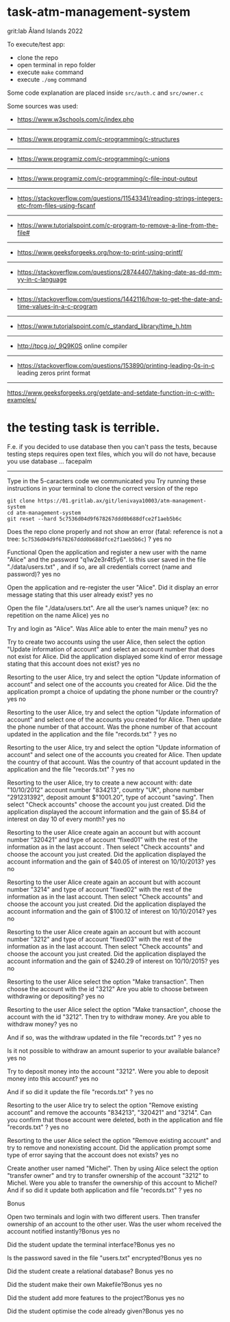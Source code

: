 # task-atm-management-system  
grit:lab Åland Islands 2022

To execute/test app:
- clone the repo
- open terminal in repo folder
- execute `make` command
- execute `./omg` command

Some code explanation are placed inside `src/auth.c` and `src/owner.c`

Some sources was used:
- https://www.w3schools.com/c/index.php
---
- https://www.programiz.com/c-programming/c-structures
---
- https://www.programiz.com/c-programming/c-unions
---
- https://www.programiz.com/c-programming/c-file-input-output
---
- https://stackoverflow.com/questions/11543341/reading-strings-integers-etc-from-files-using-fscanf
---
- https://www.tutorialspoint.com/c-program-to-remove-a-line-from-the-file#
---
- https://www.geeksforgeeks.org/how-to-print-using-printf/
---
- https://stackoverflow.com/questions/28744407/taking-date-as-dd-mm-yy-in-c-language
---
- https://stackoverflow.com/questions/1442116/how-to-get-the-date-and-time-values-in-a-c-program
---
- https://www.tutorialspoint.com/c_standard_library/time_h.htm
---
-  http://tpcg.io/_9Q9K0S online compiler
---
- https://stackoverflow.com/questions/153890/printing-leading-0s-in-c leading zeros print format
---
https://www.geeksforgeeks.org/getdate-and-setdate-function-in-c-with-examples/

# the testing task is terrible.

F.e. if you decided to use database then you can't pass the tests, because testing steps requires open text files, which you will do not have, because you use database ... facepalm

---
Type in the 5-caracters code we communicated you
Try running these instructions in your terminal to clone the correct version of the repo  
```
git clone https://01.gritlab.ax/git/lenivaya10003/atm-management-system
cd atm-management-system  
git reset --hard 5c7536d04d9f678267ddd0b688dfce2f1aeb5b6c  
```
Does the repo clone properly and not show an error (fatal: reference is not a tree: `5c7536d04d9f678267ddd0b688dfce2f1aeb5b6c`) ?
yes
no  

Functional
Open the application and register a new user with the name "Alice" and the password "q1w2e3r4t5y6".
Is this user saved in the file
"./data/users.txt"
, and if so, are all credentials correct (name and password)?
yes
no  

Open the application and re-register the user "Alice".
Did it display an error message stating that this user already exist?
yes
no  

Open the file "./data/users.txt".
Are all the user’s names unique? (ex: no repetition on the name Alice)
yes
no  

Try and login as "Alice".
Was Alice able to enter the main menu?
yes
no  

Try to create two accounts using the user Alice, then select the option "Update information of account" and select an account number that does not exist for Alice.
Did the application displayed some kind of error message stating that this account does not exist?
yes
no  

Resorting to the user Alice, try and select the option "Update information of account" and select one of the accounts you created for Alice.
Did the the application prompt a choice of updating the phone number or the country?
yes
no  

Resorting to the user Alice, try and select the option "Update information of account" and select one of the accounts you created for Alice. Then update the phone number of that account.
Was the phone number of that account updated in the application and the file
"records.txt"
?
yes
no  

Resorting to the user Alice, try and select the option "Update information of account" and select one of the accounts you created for Alice. Then update the country of that account.
Was the country of that account updated in the application and the file
"records.txt"
?
yes
no  

Resorting to the user Alice, try to create a new account with: date "10/10/2012" account number "834213", country "UK", phone number "291231392", deposit amount $"1001.20", type of account "saving". Then select "Check accounts" choose the account you just created.
Did the application displayed the account information and the gain of $5.84 of interest on day 10 of every month?
yes
no  

Resorting to the user Alice create again an account but with account number “320421” and type of account “fixed01” with the rest of the information as in the last account . Then select "Check accounts" and choose the account you just created.
Did the application displayed the account information and the gain of $40.05 of interest on 10/10/2013?
yes
no  

Resorting to the user Alice create again an account but with account number "3214" and type of account "fixed02" with the rest of the information as in the last account. Then select "Check accounts" and choose the account you just created.
Did the application displayed the account information and the gain of $100.12 of interest on 10/10/2014?
yes
no  

Resorting to the user Alice create again an account but with account number "3212" and type of account "fixed03" with the rest of the information as in the last account. Then select "Check accounts" and choose the account you just created.
Did the application displayed the account information and the gain of $240.29 of interest on 10/10/2015?
yes
no  

Resorting to the user Alice select the option "Make transaction". Then choose the account with the id "3212"
Are you able to choose between withdrawing or depositing?
yes
no  

Resorting to the user Alice select the option "Make transaction", choose the account with the id "3212". Then try to withdraw money.
Are you able to withdraw money?
yes
no  

And if so, was the withdraw updated in the file
"records.txt"
?
yes
no  

Is it not possible to withdraw an amount superior to your available balance?
yes
no  

Try to deposit money into the account "3212".
Were you able to deposit money into this account?
yes
no  

And if so did it update the file
"records.txt"
?
yes
no  

Resorting to the user Alice try to select the option "Remove existing account" and remove the accounts "834213", "320421" and "3214".
Can you confirm that those account were deleted, both in the application and file
"records.txt"
?
yes
no  

Resorting to the user Alice select the option "Remove existing account" and try to remove and nonexisting account.
Did the application prompt some type of error saying that the account does not exists?
yes
no  

Create another user named "Michel". Then by using Alice select the option "transfer owner" and try to transfer ownership of the account "3212" to Michel.
Were you able to transfer the ownership of this account to Michel? And if so did it update both application and file
"records.txt"
?
yes
no  

Bonus  

Open two terminals and login with two different users. Then transfer ownership of an account to the other user.
Was the user whom received the account notified instantly?Bonus
yes
no  

Did the student update the terminal interface?Bonus
yes
no  

Is the password saved in the file
"users.txt"
encrypted?Bonus
yes
no  

Did the student create a relational database? Bonus
yes
no  

Did the student make their own Makefile?Bonus
yes
no  

Did the student add more features to the project?Bonus
yes
no  

Did the student optimise the code already given?Bonus
yes
no  

